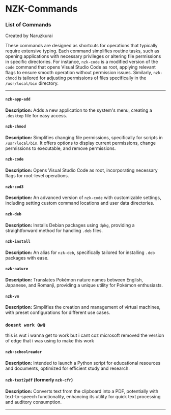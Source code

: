 # NZK-Commands

### List of Commands
Created by Naruzkurai

These commands are designed as shortcuts for operations that typically require extensive typing. Each command simplifies routine tasks, such as opening applications with necessary privileges or altering file permissions in specific directories. For instance, `nzk-code` is a modified version of the `code` command that opens Visual Studio Code as root, applying relevant flags to ensure smooth operation without permission issues. Similarly, `nzk-chmod` is tailored for adjusting permissions of files specifically in the `/usr/local/bin` directory.

---

#### `nzk-app-add`
**Description:** Adds a new application to the system's menu, creating a `.desktop` file for easy access.

#### `nzk-chmod`
**Description:** Simplifies changing file permissions, specifically for scripts in `/usr/local/bin`. It offers options to display current permissions, change permissions to executable, and remove permissions.

#### `nzk-code`
**Description:** Opens Visual Studio Code as root, incorporating necessary flags for root-level operations.

#### `nzk-cod3`
**Description:** An advanced version of `nzk-code` with customizable settings, including setting custom command locations and user data directories.

#### `nzk-deb`
**Description:** Installs Debian packages using `dpkg`, providing a straightforward method for handling `.deb` files.

#### `nzk-install`
**Description:** An alias for `nzk-deb`, specifically tailored for installing `.deb` packages with ease.

#### `nzk-nature`
**Description:** Translates Pokémon nature names between English, Japanese, and Romanji, providing a unique utility for Pokémon enthusiasts.


#### `nzk-vm`
**Description:** Simplifies the creation and management of virtual machines, with preset configurations for different use cases.

### `doesnt work QwQ`
this is wut i wanna get to work but i cant coz microsoft removed the version of edge that i was using to make this work

#### `nzk-schoolreader`
**Description:** Intended to launch a Python script for educational resources and documents, optimized for efficient study and research.

#### `nzk-text2pdf` (formerly `nzk-cfr`)
**Description:** Converts text from the clipboard into a PDF, potentially with text-to-speech functionality, enhancing its utility for quick text processing and auditory consumption.

---
